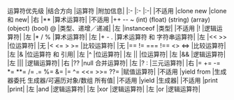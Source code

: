 运算符优先级
|结合方向	|运算符	                                                    |附加信息|
|:-         |:-                                                         |:-|
|不适用	    |clone new	                                                |clone 和 new|
|右	        |**	                                                        |算术运算符|
|不适用	    |++ -- ~ (int) (float) (string) (array) (object) (bool) @	|类型、递增／递减|
|左	        |instanceof	                                                |类型|
|不适用	    |!	                                                        |逻辑运算符|
|左	        |* / %	                                                    |算术运算符|
|左	        |+ - .	                                                    |算术运算符 和 字符串运算符|
|左	        |<< >>	                                                    |位运算符|
|无	        |< <= > >=	                                                |比较运算符|
|无	        |== != === !== <> <=>	                                    |比较运算符|
|左	        |&	                                                        |位运算符 和 引用|
|左	        |^	                                                        |位运算符|
|左	        |\|	                                                        |位运算符|
|左	        |&&	                                                        |逻辑运算符|
|左	        |\|\|	                                                    |逻辑运算符|
|右	        |??	                                                        |null 合并运算符|
|左	        |? :	                                                    |三元运算符|
|右	        |= += -= *= **= /= .= %= &= \|= ^= <<= >>= ??=	            |赋值运算符|
|不适用	    |yield from	                                                |生成器委托 生成器/可遍历对象/数组 所有值|
|不适用	    |yield	                                                    |生成器|
|不适用	    |print	                                                    |print|
|左	        |and	                                                    |逻辑运算符|
|左	        |xor	                                                    |逻辑运算符|
|左	        |or	                                                        |逻辑运算符|